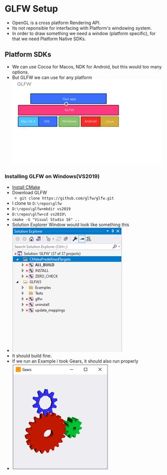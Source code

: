 # GLFW Setup

- OpenGL is a cross platform Rendering API.
- Its not reponsible for interfacing with Platform's windowing system.
- In order to draw something we need a window (platform specific), for that we need Platform Native SDKs.


## Platform SDKs
- We can use Cocoa for Macos, NDK for Android, but this would too many options.
- But GLFW we can use for any platform
![GLFW Platform Independence](../images/GLFWPlatformIndependence.png)

### Installing GLFW on Windows(VS2019)
- [Install CMake](./https://github.com/Kitware/CMake/releases/download/v3.21.3/cmake-3.21.3-windows-x86_64.msi)
- Download GLFW
  -  `git clone https://github.com/glfw/glfw.git`
-  I clone to `D:\repos\glfw`
-  `D:\repos\glfw>mkdir vs2019`
-  `D:\repos\glfw>cd vs2019\`
-  `cmake -G "Visual Studio 16" ..`
- Solution Explorer Window would look like something this
- ![GLFWSln](../images/GLFWVS2019SolutionExplorer.png)
- It should build fine.
- If we run an Example i took Gears, it should also run properly
- ![Gear Example](../images/GearExample.png)
